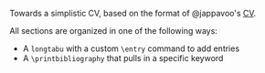 Towards a simplistic CV, based on the format of @jappavoo's [CV](http://www.cs.bu.edu/~jappavoo/Resources/Docs/cv.pdf).

All sections are organized in one of the following ways:
- A `longtabu` with a custom `\entry` command to add entries
- A `\printbibliography` that pulls in a specific keyword
